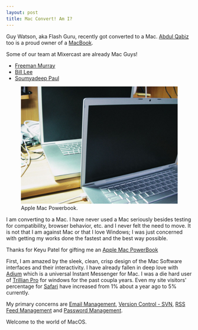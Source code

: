 ```yaml
---
layout: post
title: Mac Convert! Am I?
---
```


Guy Watson, aka Flash Guru, recently got converted to a Mac. [Abdul Qabiz](http://www.abdulqabiz.com/) too is a proud owner of a [MacBook](http://www.flickr.com/photos/brajeshwar/183225267/).

Some of our team at Mixercast are already Mac Guys!

- [Freeman Murray](http://www.flickr.com/photos/brajeshwar/182305644/)
- [Bill Lee](http://www.flickr.com/photos/brajeshwar/181518054/)
- [Soumyadeep Paul](http://www.flickr.com/photos/brajeshwar/165580106/)

<figure class="feature">
  <a href="http://www.flickr.com/photos/brajeshwar/sets/72157600176589151/">
    <img src="/static/2006/apple-macbook.jpg" alt="Apple Mac Powerbook" loading="lazy">
  </a>
  <figcaption>
    Apple Mac Powerbook.
  </figcaption>
</figure>

I am converting to a Mac. I have never used a Mac seriously besides testing for compatibility, browser behavior, etc. and I never felt the need to move. It is not that I am against Mac or that I love Windows; I was just concerned with getting my works done the fastest and the best way possible.

Thanks for Keyu Patel for gifting me an [Apple Mac PowerBook](http://www.flickr.com/photos/brajeshwar/175469951/)

First, I am amazed by the sleek, clean, crisp design of the Mac Software interfaces and their interactivity. I have already fallen in deep love with [Adium](http://www.adiumx.com/) which is a universal Instant Messenger for Mac. I was a die hard user of [Trillian Pro](http://www.ceruleanstudios.com/) for windows for the past coupla years. Even my site visitors' percentage for [Safari](http://www.apple.com/safari/) have increased from 1% about a year ago to 5% currently.

My primary concerns are [Email Management](/2005/why-outlook-is-preferred-by-business-professionals/), [Version Control - SVN](/2005/dude-version-it-with-cvsdude/), [RSS Feed Management](/2005/newsgator-outlook-edition-feeds-news-reader/) and [Password Management](/2005/keepass-password-safe/).

Welcome to the world of MacOS.